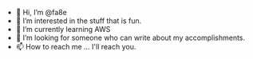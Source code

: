 - 👋 Hi, I’m @fa8e
- 👀 I’m interested in the stuff that is fun.
- 🌱 I’m currently learning AWS
- 💞️ I’m looking for someone who can write about my accomplishments.
- 📫 How to reach me ... I'll reach you.

<!---
fa8e/fa8e is a ✨ special ✨ repository because its `README.md` (this file) appears on your GitHub profile.
You can click the Preview link to take a look at your changes.
--->
